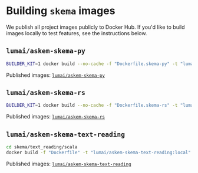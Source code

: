 # Building `skema` images

We publish all project images publicly to Docker Hub.  If you'd like to build images locally to test features, see the instructions below.

## `lumai/askem-skema-py`

```bash
BUILDER_KIT=1 docker build --no-cache -f "Dockerfile.skema-py" -t "lumai/askem-skema-py:local" .
```

Published images: [`lumai/askem-skema-py`](https://hub.docker.com/r/lumai/askem-skema-py)

## `lumai/askem-skema-rs`

```bash
BUILDER_KIT=1 docker build --no-cache -f "Dockerfile.skema-rs" -t "lumai/askem-skema-rs:local" .
```

Published images: [`lumai/askem-skema-rs`](https://hub.docker.com/r/lumai/askem-skema-rs)

## `lumai/askem-skema-text-reading`

```bash
cd skema/text_reading/scala
docker build -f "Dockerfile" -t "lumai/askem-skema-text-reading:local" .
```

Published images: [`lumai/askem-skema-text-reading`](https://hub.docker.com/r/lumai/askem-skema-text-reading)